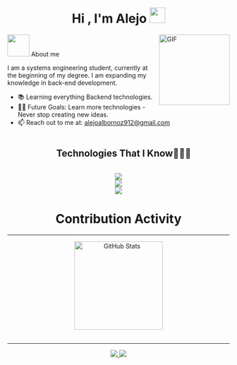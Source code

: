 <h1 align="center">Hi , I'm Alejo <img src="https://media.giphy.com/media/hvRJCLFzcasrR4ia7z/giphy.gif" width="35"></h1>
<img align="right" alt="GIF" height="160px" src="https://media.giphy.com/media/Ah3zHH7hvsSB2/giphy.gif" />

<picture><img src = "https://github.com/7oSkaaa/7oSkaaa/blob/main/Images/about_me.gif?raw=true" width = 50px></picture> About me


<p>I am a systems engineering student, currently at the beginning of my degree. I am expanding my knowledge in back-end development.</p>

- 📚 Learning everything Backend technologies.
- 💪🏼 Future Goals: Learn more technologies - Never stop creating new ideas.
- 📫 Reach out to me at: alejoalbornoz912@gmail.com

<div id="user-content-toc">
  <ul align="center">
    <summary><h2 style="display: inline-block">Technologies That I Know👨🏻‍💻</h2></summary>
  </ul>
</div>
<p align="center">
  <a href="https://skillicons.dev">
    <img src="https://skillicons.dev/icons?i=vscode,git,github,docker&perline=14" />
    <br/>
    <img src="https://skillicons.dev/icons?i=mongodb,mysql,py,django&perline=14" />
    <br/>
    <img src="https://skillicons.dev/icons?i=html,css,js,react&perline=14" />
  </a>
  </p>
</p>


   <div align=center>
        <h1>Contribution Activity</h1>
        <hr>
        <img src="https://github-readme-stats.vercel.app/api?username=alejoalbornoz&title_color=6FDA44&text_color=FFFFFF&show_icons=true&icon_color=6FDA44&include_all_commits=true&count_private=true&theme=dark" alt="GitHub Stats" height="200" />
        <br>
        <br>
    </div>

<hr>
<div align="center">
  <a href= "https://www.instagram.com/alejoalbornoz/">
    <img src="https://img.shields.io/badge/Instagram-%23E4405F.svg?style=for-the-badge&logo=Instagram&logoColor=white">
  </a>
  <a href= "https://www.linkedin.com/in/alejo-angel-albornoz-a8b700254/">
    <img src="https://img.shields.io/badge/linkedin-%230077B5.svg?style=for-the-badge&logo=linkedin&logoColor=white">
  </a>
</div>

